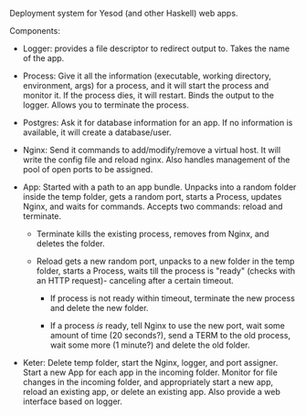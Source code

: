Deployment system for Yesod (and other Haskell) web apps.

Components:

* Logger: provides a file descriptor to redirect output to. Takes the name of
  the app.

* Process: Give it all the information (executable, working directory,
  environment, args) for a process, and it will start the process and monitor
  it. If the process dies, it will restart. Binds the output to the logger.
  Allows you to terminate the process.

* Postgres: Ask it for database information for an app. If no information is
  available, it will create a database/user.

* Nginx: Send it commands to add/modify/remove a virtual host. It will write
  the config file and reload nginx. Also handles management of the pool of open
  ports to be assigned.

* App: Started with a path to an app bundle. Unpacks into a random folder
  inside the temp folder, gets a random port, starts a Process, updates Nginx,
  and waits for commands. Accepts two commands: reload and terminate.

    * Terminate kills the existing process, removes from Nginx, and deletes the
      folder.

    * Reload gets a new random port, unpacks to a new folder in the temp
      folder, starts a Process, waits till the process is "ready" (checks with
      an HTTP request)- canceling after a certain timeout.

        * If process is not ready within timeout, terminate the new process and
          delete the new folder.

        * If a process *is* ready, tell Nginx to use the new port, wait some
          amount of time (20 seconds?), send a TERM to the old process, wait
          some more (1 minute?) and delete the old folder.

* Keter: Delete temp folder, start the Nginx, logger, and port assigner. Start
  a new App for each app in the incoming folder. Monitor for file changes in
  the incoming folder, and appropriately start a new app, reload an existing app,
  or delete an existing app. Also provide a web interface based on logger.
